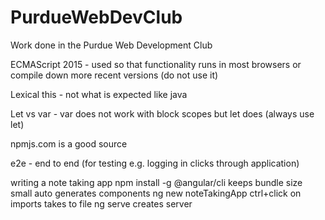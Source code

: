 # PurdueWebDevClub
Work done in the Purdue Web Development Club

ECMAScript 2015 - used so that functionality runs in most browsers or compile down more recent versions (do not use it)

Lexical this - not what is expected like java

Let vs var - var does not work with block scopes but let does (always use let)

npmjs.com is a good source

e2e - end to end (for testing e.g. logging in clicks through application)

writing a note taking app
    npm install -g @angular/cli
        keeps bundle size small
        auto generates components
    ng new noteTakingApp
    ctrl+click on imports takes to file
    ng serve
        creates server